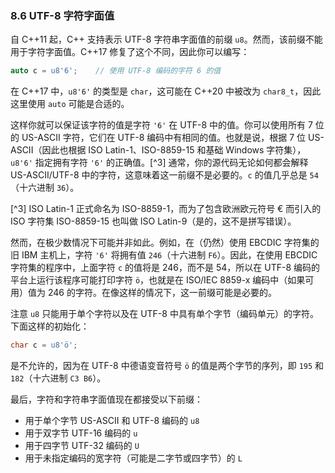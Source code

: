 ### 8.6    UTF-8 字符字面值

自 C++11 起，C++ 支持表示 UTF-8 字符串字面值的前缀 `u8`。然而，该前缀不能用于字符字面值。C++17 修复了这个不同，因此你可以编写：

```c++
auto c = u8'6';    // 使用 UTF-8 编码的字符 6 的值
```

在 C++17 中，`u8'6'` 的类型是 `char`，这可能在 C++20 中被改为 `char8_t`，因此这里使用 `auto` 可能是合适的。

这样你就可以保证该字符的值是字符 `'6'` 在 UTF-8 中的值。你可以使用所有 7 位的 US-ASCII 字符，它们在 UTF-8 编码中有相同的值。也就是说，根据 7 位 US-ASCII（因此也根据 ISO Latin-1、ISO-8859-15 和基础 Windows 字符集），`u8'6'` 指定拥有字符 `'6'` 的正确值。[^3] 通常，你的源代码无论如何都会解释 US-ASCII/UTF-8 中的字符，这意味着这一前缀不是必要的。`c` 的值几乎总是 `54`（十六进制 `36`）。

[^3] ISO Latin-1 正式命名为 ISO-8859-1，而为了包含欧洲欧元符号 € 而引入的 ISO 字符集 ISO-8859-15 也叫做 ISO Latin-9（是的，这不是拼写错误）。

然而，在极少数情况下可能并非如此。例如，在（仍然）使用 EBCDIC 字符集的旧 IBM 主机上，字符 `'6'` 将拥有值 `246`（十六进制 `F6`）。因此，在使用 EBCDIC 字符集的程序中，上面字符 `c` 的值将是 246，而不是 54，所以在 UTF-8 编码的平台上运行该程序可能打印字符 `ö`，也就是在 ISO/IEC 8859-x 编码中（如果可用）值为 246 的字符。在像这样的情况下，这一前缀可能是必要的。

注意 `u8` 只能用于单个字符以及在 UTF-8 中具有单个字节（编码单元）的字符。下面这样的初始化：

```c++
char c = u8'ö';
```

是不允许的，因为在 UTF-8 中德语变音符号 `ö` 的值是两个字节的序列，即 `195` 和 `182`（十六进制 `C3 B6`）。

最后，字符和字符串字面值现在都接受以下前缀：

+ 用于单个字节 US-ASCII 和 UTF-8 编码的 `u8`
+ 用于双字节 UTF-16 编码的 `u`
+ 用于四字节 UTF-32 编码的 `U`
+ 用于未指定编码的宽字符（可能是二字节或四字节）的 `L`
